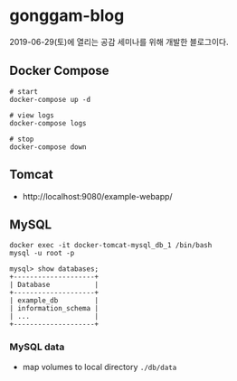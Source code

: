 # gonggam-blog
2019-06-29(토)에 열리는 공감 세미나를 위해 개발한 블로그이다.

## Docker Compose

```
# start
docker-compose up -d

# view logs
docker-compose logs

# stop
docker-compose down
```

## Tomcat
 - http://localhost:9080/example-webapp/

## MySQL

```
docker exec -it docker-tomcat-mysql_db_1 /bin/bash
mysql -u root -p

mysql> show databases;
+--------------------+
| Database           |
+--------------------+
| example_db         |
| information_schema |
| ...                |
+--------------------+
```

### MySQL data
 - map volumes to local directory `./db/data`
